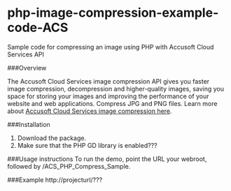 # php-image-compression-example-code-ACS

Sample code for compressing an image using PHP with Accusoft Cloud Services API

###Overview

The Accusoft Cloud Services image compression API gives you faster image compression, decompression and higher-quality images, saving you space for storing your images and improving the performance of your website and web applications. Compress JPG and PNG files. Learn more about [Accusoft Cloud Services image compression here](https://www.accusoft.com/products/accusoft-cloud-services/acs-compression/).

###Installation
1. Download the package.
2. Make sure that the PHP GD library is enabled???

###Usage instructions
To run the demo, point the URL your webroot, followed by
    /ACS_PHP_Compress_Sample.

###Example
  http://projecturl/???




